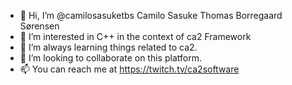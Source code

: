 - 👋 Hi, I’m @camilosasuketbs Camilo Sasuke Thomas Borregaard Sørensen
- 👀 I’m interested in C++ in the context of ca2 Framework
- 🌱 I’m always learning things related to ca2.
- 💞️ I’m looking to collaborate on this platform.
- 📫 You can reach me at https://twitch.tv/ca2software

<!---
camilosasuketbs/camilosasuketbs is a ✨ special ✨ repository because its `README.md` (this file) appears on your GitHub profile.
You can click the Preview link to take a look at your changes.
--->
